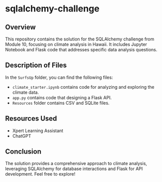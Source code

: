 # sqlalchemy-challenge

## Overview
This repository contains the solution for the SQLAlchemy challenge from Module 10, focusing on climate analysis in Hawaii. It includes Jupyter Notebook and Flask code that addresses specific data analysis questions. 

## Description of Files
In the `SurfsUp` folder, you can find the following files:
- `climate_starter.ipynb` contains code for analyzing and exploring the climate data.
- `app.py` contains code that designing a Flask API.
- `Resources` folder contains CSV and SQLite files. 

## Resources Used
- Xpert Learning Assistant
- ChatGPT

## Conclusion
The solution provides a comprehensive approach to climate analysis, leveraging SQLAlchemy for database interactions and Flask for API development. Feel free to explore!